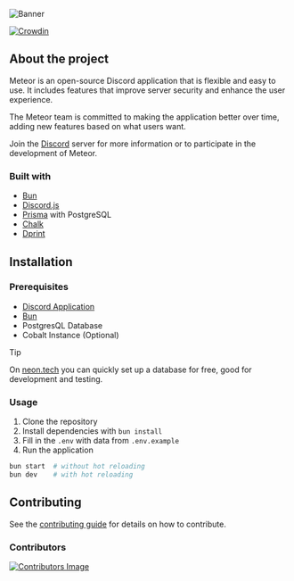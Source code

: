 ![Banner](assets/github-banner.png)

[![Crowdin](https://badges.crowdin.net/meteor-application/localized.svg)](https://crowdin.com/project/meteor-application)

## About the project

Meteor is an open-source Discord application that is flexible and easy to use. It includes features that improve server security and enhance the user experience.

The Meteor team is committed to making the application better over time, adding new features based on what users want.

Join the [Discord](https://discord.meteors.cc) server for more information or to participate in the development of Meteor.

### Built with

- [Bun](https://github.com/oven-sh/bun)
- [Discord.js](https://github.com/discordjs/discord.js)
- [Prisma](https://github.com/prisma/prisma) with PostgreSQL
- [Chalk](https://github.com/chalk/chalk)
- [Dprint](https://github.com/dprint/dprint)

## Installation

### Prerequisites

- [Discord Application](https://discord.dev/)
- [Bun](https://bun.sh/)
- PostgresQL Database
- Cobalt Instance (Optional)

> [!TIP]
> On [neon.tech](https://neon.tech/) you can quickly set up a database for free, good for development and testing.

### Usage

1. Clone the repository
2. Install dependencies with `bun install`
3. Fill in the `.env` with data from `.env.example`
4. Run the application

```bash
bun start  # without hot reloading
bun dev    # with hot reloading
```

## Contributing

See the [contributing guide](CONTRIBUTING.md) for details on how to contribute.

### Contributors

<a href="https://github.com/meteor-discord/application/graphs/contributors">
  <img src="https://contrib.rocks/image?repo=meteor-discord/application&max=30" alt="Contributors Image">
</a>
